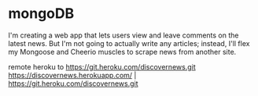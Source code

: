 # mongoDB
I'm creating a web app that lets users view and leave comments on the latest news. But I'm not going to actually write any articles; instead, I'll flex my Mongoose and Cheerio muscles to scrape news from another site.


remote heroku to https://git.heroku.com/discovernews.git
https://discovernews.herokuapp.com/ | https://git.heroku.com/discovernews.git
